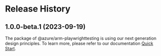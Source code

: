 # Release History
    
## 1.0.0-beta.1 (2023-09-19)

The package of @azure/arm-playwrighttesting is using our next generation design principles. To learn more, please refer to our documentation [Quick Start](https://aka.ms/js-track2-quickstart).
